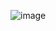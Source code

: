 
![image](https://github.com/cftcfurkan/pizza-menu/assets/90473630/ed7e0bb7-fcbc-468b-aa55-0a7fe04b90cb)

